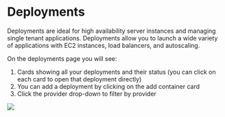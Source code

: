 # Deployments  

Deployments are ideal for high availability server instances and managing single tenant applications. Deployments allow you to launch a wide variety of applications with EC2 instances, load balancers, and autoscaling.

On the deployments page you will see:

1. Cards showing all your deployments and their status (you can click on each card to open that deployment directly)
2. You can add a deployment by clicking on the add container card
3. Click the provider drop-down to filter by provider

<a href="../../../images/infra-deployments-lg.jpg" target="_blank"><img src="../../../images/infra-deployments.jpg" style="margin: auto; display: block"></a>
